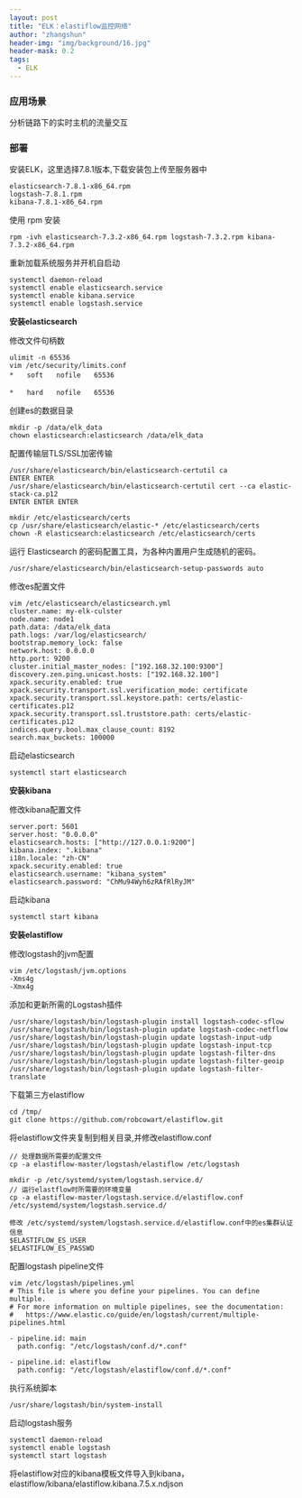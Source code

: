 ```yaml
---
layout: post
title: "ELK：elastiflow监控网络"
author: "zhangshun"
header-img: "img/background/16.jpg"
header-mask: 0.2
tags:
  - ELK
---
```


### 应用场景

分析链路下的实时主机的流量交互

### 部署

安装ELK，这里选择7.8.1版本,下载安装包上传至服务器中
```
elasticsearch-7.8.1-x86_64.rpm
logstash-7.8.1.rpm
kibana-7.8.1-x86_64.rpm
```

使用 rpm 安装
```
rpm -ivh elasticsearch-7.3.2-x86_64.rpm logstash-7.3.2.rpm kibana-7.3.2-x86_64.rpm
```
重新加载系统服务并开机自启动

```
systemctl daemon-reload
systemctl enable elasticsearch.service
systemctl enable kibana.service
systemctl enable logstash.service
```
**安装elasticsearch**

修改文件句柄数
```
ulimit -n 65536
vim /etc/security/limits.conf
*　　soft　　nofile　　65536

*　　hard　　nofile　　65536
```

创建es的数据目录
```
mkdir -p /data/elk_data
chown elasticsearch:elasticsearch /data/elk_data
```

配置传输层TLS/SSL加密传输
```
/usr/share/elasticsearch/bin/elasticsearch-certutil ca
ENTER ENTER
/usr/share/elasticsearch/bin/elasticsearch-certutil cert --ca elastic-stack-ca.p12
ENTER ENTER ENTER

mkdir /etc/elasticsearch/certs 
cp /usr/share/elasticsearch/elastic-* /etc/elasticsearch/certs
chown -R elasticsearch:elasticsearch /etc/elasticsearch/certs
```
运行 Elasticsearch 的密码配置工具，为各种内置用户生成随机的密码。
```
/usr/share/elasticsearch/bin/elasticsearch-setup-passwords auto
```
修改es配置文件
```
vim /etc/elasticsearch/elasticsearch.yml
cluster.name: my-elk-culster
node.name: node1
path.data: /data/elk_data
path.logs: /var/log/elasticsearch/
bootstrap.memory_lock: false
network.host: 0.0.0.0
http.port: 9200
cluster.initial_master_nodes: ["192.168.32.100:9300"]
discovery.zen.ping.unicast.hosts: ["192.168.32.100"]
xpack.security.enabled: true
xpack.security.transport.ssl.verification_mode: certificate
xpack.security.transport.ssl.keystore.path: certs/elastic-certificates.p12
xpack.security.transport.ssl.truststore.path: certs/elastic-certificates.p12
indices.query.bool.max_clause_count: 8192
search.max_buckets: 100000
```

启动elasticsearch
```
systemctl start elasticsearch
```
**安装kibana**


修改kibana配置文件
```
server.port: 5601
server.host: "0.0.0.0"
elasticsearch.hosts: ["http://127.0.0.1:9200"]
kibana.index: ".kibana"
i18n.locale: "zh-CN"
xpack.security.enabled: true
elasticsearch.username: "kibana_system"
elasticsearch.password: "ChMu94Wyh6zRAfRlRyJM"
```

启动kibana

```
systemctl start kibana
```

**安装elastiflow**

修改logstash的jvm配置
```
vim /etc/logstash/jvm.options
-Xms4g
-Xmx4g
```

添加和更新所需的Logstash插件
```
/usr/share/logstash/bin/logstash-plugin install logstash-codec-sflow
/usr/share/logstash/bin/logstash-plugin update logstash-codec-netflow
/usr/share/logstash/bin/logstash-plugin update logstash-input-udp
/usr/share/logstash/bin/logstash-plugin update logstash-input-tcp
/usr/share/logstash/bin/logstash-plugin update logstash-filter-dns
/usr/share/logstash/bin/logstash-plugin update logstash-filter-geoip
/usr/share/logstash/bin/logstash-plugin update logstash-filter-translate
```

下载第三方elastiflow
```
cd /tmp/
git clone https://github.com/robcowart/elastiflow.git
```

将elastiflow文件夹复制到相关目录,并修改elastiflow.conf
```
// 处理数据所需要的配置文件
cp -a elastiflow-master/logstash/elastiflow /etc/logstash

mkdir -p /etc/systemd/system/logstash.service.d/
// 运行elastflow时所需要的环境变量
cp -a elastiflow-master/logstash.service.d/elastiflow.conf /etc/systemd/system/logstash.service.d/

修改 /etc/systemd/system/logstash.service.d/elastiflow.conf中的es集群认证信息
$ELASTIFLOW_ES_USER
$ELASTIFLOW_ES_PASSWD
```

配置logstash pipeline文件
```
vim /etc/logstash/pipelines.yml
# This file is where you define your pipelines. You can define multiple.
# For more information on multiple pipelines, see the documentation:
#   https://www.elastic.co/guide/en/logstash/current/multiple-pipelines.html

- pipeline.id: main
  path.config: "/etc/logstash/conf.d/*.conf"

- pipeline.id: elastiflow
  path.config: "/etc/logstash/elastiflow/conf.d/*.conf"
```

执行系统脚本
```
/usr/share/logstash/bin/system-install
```

启动logstash服务
```
systemctl daemon-reload
systemctl enable logstash
systemctl start logstash
```

将elastiflow对应的kibana模板文件导入到kibana，elastiflow/kibana/elastiflow.kibana.7.5.x.ndjson